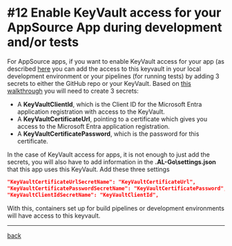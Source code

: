 # #12 Enable KeyVault access for your AppSource App during development and/or tests
For AppSource apps, if you want to enable KeyVault access for your app (as described [here](https://go.microsoft.com/fwlink/?linkid=2217058&clcid=0x409) you can add the access to this keyvault in your local development environment or your pipelines (for running tests) by adding 3 secrets to either the GitHub repo or your KeyVault. Based on [this walkthrough](https://go.microsoft.com/fwlink/?linkid=2216856&clcid=0x409) you will need to create 3 secrets:
- A **KeyVaultClientId**, which is the Client ID for the Microsoft Entra application registration with access to the KeyVault.
- A **KeyVaultCertificateUrl**, pointing to a certificate which gives you access to the Microsoft Entra application registration.
- A **KeyVaultCertificatePassword**, which is the password for this certificate.

In the case of KeyVault access for apps, it is not enough to just add the secrets, you will also have to add information in the **.AL-Go\settings.json** that this app uses this KeyVault. Add these three settings

```json
"KeyVaultCertificateUrlSecretName": "KeyVaultCertificateUrl",
"KeyVaultCertificatePasswordSecretName": "KeyVaultCertificatePassword",
"KeyVaultClientIdSecretName": "KeyVaultClientId",
```

With this, containers set up for build pipelines or development environments will have access to this keyvault.

---
[back](../README.md)
